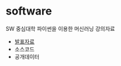 ﻿# software

SW 중심대학 파이썬을 이용한 머신러닝 강의자료
* [발표자료](https://github.com/Yunju-Jeong/software/blob/master/%EA%B3%B5%EA%B0%9C%EA%B0%95%EC%9D%98_%EC%A0%95%EC%9C%A4%EC%A3%BC.pdf)
* 소스코드
* 공개데이터
